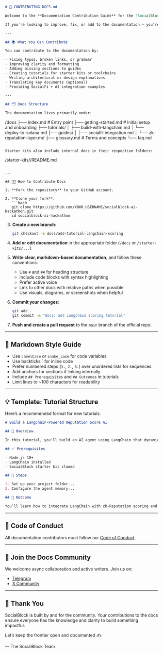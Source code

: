 ```markdown
# 📝 CONTRIBUTING_DOCS.md

Welcome to the **Documentation Contribution Guide** for the [SocialBlock AI Hackathon](https://github.com/SocialBlockLTD/socialblock-ai-hackathon)!

If you're looking to improve, fix, or add to the documentation — you’re in the right place. Whether it’s a typo fix, new tutorial, clarification, or best practices guide, every contribution helps make the hackathon better for all participants.

---

## 📚 What You Can Contribute

You can contribute to the documentation by:

- Fixing typos, broken links, or grammar
- Improving clarity and formatting
- Adding missing sections to guides
- Creating tutorials for starter kits or toolchains
- Writing architectural or design explanations
- Translating key documents (optional)
- Providing SocialFi + AI integration examples

---

## 🗂️ Docs Structure

The documentation lives primarily under:

```

/docs
├── index.md                  # Entry point
├── getting-started.md        # Initial setup and onboarding
├── tutorials/
│    ├── build-with-langchain.md
│    └── deploy-to-solana.md
├── guides/
│    ├── socialfi-integration.md
│    └── zk-reputation-layer.md
├── glossary.md               # Terms and concepts
└── faq.md

```

Starter kits also include internal docs in their respective folders:
```

/starter-kits/<kit-name>/README.md

````

---

## 🧑‍💻 How to Contribute Docs

1. **Fork the repository** to your GitHub account.

2. **Clone your fork**:
   ```bash
   git clone https://github.com/YOUR_USERNAME/socialblock-ai-hackathon.git
   cd socialblock-ai-hackathon
````

3. **Create a new branch**:

   ```bash
   git checkout -b docs/add-tutorial-langchain-scoring
   ```

4. **Add or edit documentation** in the appropriate folder (`/docs` or `/starter-kits/...`).

5. **Write clear, markdown-based documentation**, and follow these conventions:

   * Use `#` and `##` for heading structure
   * Include code blocks with syntax highlighting
   * Prefer active voice
   * Link to other docs with relative paths when possible
   * Use visuals, diagrams, or screenshots when helpful

6. **Commit your changes**:

   ```bash
   git add .
   git commit -m "docs: add LangChain scoring tutorial"
   ```

7. **Push and create a pull request** to the `main` branch of the official repo.

---

## 🧾 Markdown Style Guide

* Use `camelCase` or `snake_case` for code variables
* Use backticks \` for inline code
* Prefer numbered steps (`1.`, `2.`, `3.`) over unordered lists for sequences
* Add anchors for sections if linking internally
* Include `## Prerequisites` and `## Outcomes` in tutorials
* Limit lines to \~100 characters for readability

---

## 💡 Template: Tutorial Structure

Here’s a recommended format for new tutorials:

```markdown
# Build a LangChain-Powered Reputation Score AI

## 🧩 Overview

In this tutorial, you'll build an AI agent using LangChain that dynamically updates on-chain reputation scores.

## ✅ Prerequisites

- Node.js 18+
- LangChain installed
- SocialBlock starter kit cloned

## 🚀 Steps

1. Set up your project folder...
2. Configure the agent memory...

## 🧠 Outcome

You’ll learn how to integrate LangChain with zk-Reputation scoring and see results on the Validator Dashboard.
```

---

## 👮 Code of Conduct

All documentation contributors must follow our [Code of Conduct](./CODE_OF_CONDUCT.md).

---

## 🧵 Join the Docs Community

We welcome async collaboration and active writers. Join us on:

* [Telegram](https://t.me/socialblockverify)
* [X Community](https://x.com/i/communities/1883598415004573838)

---

## 💙 Thank You

SocialBlock is built by and for the community. Your contributions to the docs ensure everyone has the knowledge and clarity to build something impactful.

Let’s keep the frontier open and documented ✍️

— The SocialBlock Team

```
